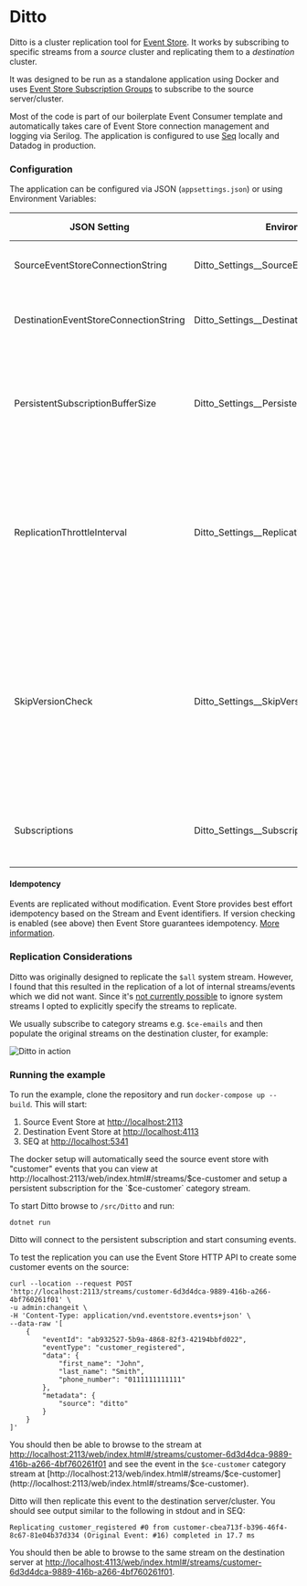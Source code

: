 # Ditto

Ditto is a cluster replication tool for [Event Store](http://eventstore.org). It works by subscribing to specific streams from a _source_ cluster and replicating them to a _destination_ cluster.

It was designed to be run as a standalone application using Docker and uses [Event Store Subscription Groups](https://eventstore.com/docs/dotnet-api/competing-consumers/index.html) to subscribe to the source server/cluster.

Most of the code is part of our boilerplate Event Consumer template and automatically takes care of Event Store connection management and logging via Serilog. The application is configured to use [Seq](https://datalust.co/seq) locally and Datadog in production.

### Configuration

The application can be configured via JSON (`appsettings.json`) or using Environment Variables:

| JSON Setting | Environment Variable | Default Value | Description |
| ------------ | -------------------- | ----------- | ----------- |
| SourceEventStoreConnectionString | Ditto_Settings__SourceEventStoreConnectionString |   | The source event store connection string |
| DestinationEventStoreConnectionString | Ditto_Settings__DestinationEventStoreConnectionString |   | The destination event store connection string |
| PersistentSubscriptionBufferSize | Ditto_Settings__PersistentSubscriptionBufferSize | 10 | The buffer size of the subscription. This should be increased for large, frequently updated streams |
| ReplicationThrottleInterval | Ditto_Settings__ReplicationThrottleInterval | 0 | The interval in milliseconds to wait between events. This can be useful if you want to reduce the load on your source server |
| SkipVersionCheck | Ditto_Settings__SkipVersionCheck | false | Whether to skip the version check when replicating streams. This may need to be enabled if you are partially replicating streams rather than reading from the beginning |
| Subscriptions | Ditto_Settings__Subscriptions |  | Array of the persistent subscriptions that should be used for replication |

#### Idempotency

Events are replicated without modification. Event Store provides best effort idempotency based on the Stream and Event identifiers. If version checking is enabled (see above) then Event Store guarantees idempotency. [More information](https://eventstore.com/docs/dotnet-api/optimistic-concurrency-and-idempotence/index.html#idempotence).

### Replication Considerations

Ditto was originally designed to replicate the `$all` system stream. However, I found that this resulted in the replication of a lot of internal streams/events which we did not want. Since it's [not currently possible](https://github.com/EventStore/EventStore/issues/718) to ignore system streams I opted to explicitly specify the streams to replicate.

We usually subscribe to category streams e.g. `$ce-emails` and then populate the original streams on the destination cluster, for example:

![Ditto in action](docs/img/ditto.png)

### Running the example

To run the example, clone the repository and run `docker-compose up --build`. This will start:

1. Source Event Store at [http://localhost:2113](http://localhost:2113)
2. Destination Event Store at [http://localhost:4113](http://localhost:4113)
3. SEQ at [http://localhost:5341](http://localhost:5341)

The docker setup will automatically seed the source event store with "customer" events that you can view at http://localhost:2113/web/index.html#/streams/$ce-customer and setup a persistent subscription for the `$ce-customer` category stream.

To start Ditto browse to `/src/Ditto` and run:

```
dotnet run
```

Ditto will connect to the persistent subscription and start consuming events.

To test the replication you can use the Event Store HTTP API to create some customer events on the source:

```
curl --location --request POST 'http://localhost:2113/streams/customer-6d3d4dca-9889-416b-a266-4bf760261f01' \
-u admin:changeit \
-H 'Content-Type: application/vnd.eventstore.events+json' \
--data-raw '[
    {
        "eventId": "ab932527-5b9a-4868-82f3-42194bbfd022",
        "eventType": "customer_registered",
        "data": {
            "first_name": "John",
            "last_name": "Smith",
            "phone_number": "0111111111111"
        },
        "metadata": {
            "source": "ditto"
        }
    }
]'
```

You should then be able to browse to the stream at [http://localhost:2113/web/index.html#/streams/customer-6d3d4dca-9889-416b-a266-4bf760261f01](http://localhost:2113/web/index.html#/streams/customer-6d3d4dca-9889-416b-a266-4bf760261f01) and see the event in the `$ce-customer` category stream at [http://localhost:213/web/index.html#/streams/$ce-customer](http://localhost:2113/web/index.html#/streams/$ce-customer).

Ditto will then replicate this event to the destination server/cluster. You should see output similar to the following in stdout and in SEQ:

```
Replicating customer_registered #0 from customer-cbea713f-b396-46f4-8c67-81e04b37d334 (Original Event: #16) completed in 17.7 ms
```

You should then be able to browse to the same stream on the destination server at [http://localhost:4113/web/index.html#/streams/customer-6d3d4dca-9889-416b-a266-4bf760261f01](http://localhost:4113/web/index.html#/streams/customer-6d3d4dca-9889-416b-a266-4bf760261f01).